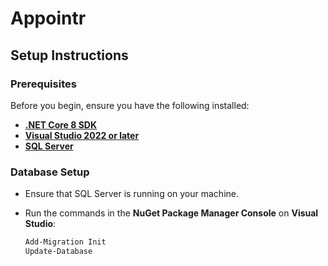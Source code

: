﻿# Appointr

## Setup Instructions

### Prerequisites

Before you begin, ensure you have the following installed:

- [**.NET Core 8 SDK**](https://dotnet.microsoft.com/download/dotnet/8.0)
- [**Visual Studio 2022 or later**](https://visualstudio.microsoft.com/downloads/)
- [**SQL Server**](https://www.microsoft.com/en-us/sql-server/sql-server-downloads) 


### Database Setup

- Ensure that SQL Server is running on your machine.
- Run the commands in the **NuGet Package Manager Console** on **Visual Studio**:

	```bash
	Add-Migration Init
	Update-Database
	```
